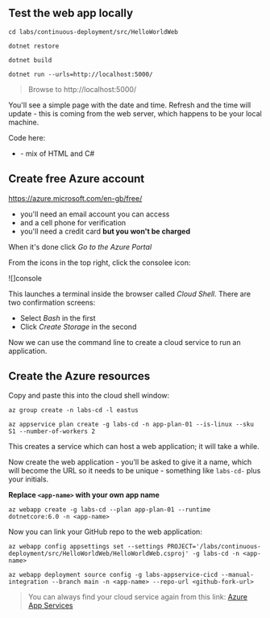 

## Test the web app locally

```
cd labs/continuous-deployment/src/HelloWorldWeb

dotnet restore

dotnet build
```

```
dotnet run --urls=http://localhost:5000/
```

> Browse to http://localhost:5000/

You'll see a simple page with the date and time. Refresh and the time will update - this is coming from the web server, which happens to be your local machine.

Code here:

- [](labs/continuous-deployment/src/HelloWorldWeb/Pages/Index.cshtml) - mix of HTML and C#

## Create free Azure account

https://azure.microsoft.com/en-gb/free/


- you'll need an email account you can access
- and a cell phone for verification
- you'll need a credit card **but you won't be charged**

When it's done click _Go to the Azure Portal_

From the icons in the top right, click the consolee icon:

![]console

This launches a terminal inside the browser called _Cloud Shell_. There are two confirmation screens:

- Select _Bash_ in the first
- Click _Create Storage_ in the second

Now we can use the command line to create a cloud service to run an application.

## Create the Azure resources

Copy and paste this into the cloud shell window:

```
az group create -n labs-cd -l eastus

az appservice plan create -g labs-cd -n app-plan-01 --is-linux --sku S1 --number-of-workers 2
```

This creates a service which can host a web application; it will take a while.

Now create the web application - you'll be asked to give it a name, which will become the URL so it needs to be unique - something like `labs-cd-` plus your initials.

**Replace `<app-name>` with your own app name**

```
az webapp create -g labs-cd --plan app-plan-01 --runtime dotnetcore:6.0 -n <app-name>
```

Now you can link your GitHub repo to the web application:

```
az webapp config appsettings set --settings PROJECT='/labs/continuous-deployment/src/HelloWorldWeb/HelloWorldWeb.csproj' -g labs-cd -n <app-name>
```

```
az webapp deployment source config -g labs-appservice-cicd --manual-integration --branch main -n <app-name> --repo-url <github-fork-url>
```

> You can always find your cloud service again from this link: [Azure App Services](https://portal.azure.com/#view/HubsExtension/BrowseResource/resourceType/Microsoft.Web%2Fsites)



